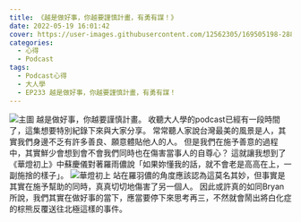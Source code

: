 ```yaml
---
title: 《越是做好事，你越要謹慎計畫，有勇有謀！》
date: 2022-05-19 16:01:42
cover: https://user-images.githubusercontent.com/12562305/169505198-288383ab-129e-404d-80a3-1c9aa97a6608.png
categories:
  - 心得
  - Podcast
tags:
  - Podcast心得
  - 大人學
  - EP233 越是做好事，你越要謹慎計畫，有勇有謀！
---
```

![主圖](https://user-images.githubusercontent.com/12562305/169505198-288383ab-129e-404d-80a3-1c9aa97a6608.png)
越是做好事，你越要謹慎計畫。
收聽大人學的podcast已經有一段時間了，這集想要特別紀錄下來與大家分享。
常常聽人家說台灣最美的風景是人，其實我們身邊不乏有許多善良、願意體貼他人的人。
但是我們在施予善意的過程中，其實鮮少會想到會不會我們同時也在傷害當事人的自尊心？
這就讓我想到了《華燈初上》中蘇慶儀對著羅雨儂說「如果妳懂我的話，就不會老是高高在上，一副施捨的樣子」。
![華燈初上](https://user-images.githubusercontent.com/12562305/169505811-3cd66c23-7ae8-42dc-ab19-e5ab3f0ad6a2.png)
站在羅羽儂的角度應該認為這莫名其妙，但事實是其實在施予幫助的同時，真真切切地傷害了另一個人。
因此或許真的如同Bryan所說，我們其實在做好事的當下，應當要停下來思考再三，不然就會鬧出將白化症的棕熊反覆送往北極這樣的事件。
